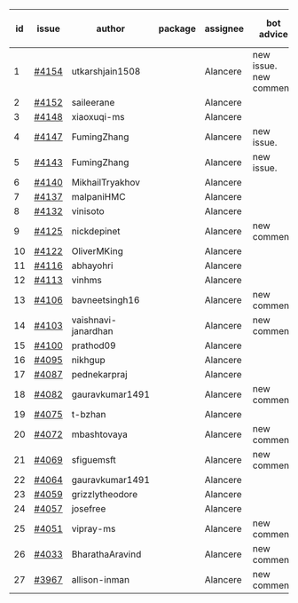 | id | issue | author | package | assignee | bot advice | created date of issue | target release date | date from target |
| ------ | ------ | ------ | ------ | ------ | ------ | ------ | ------ | :-----: |
| 1 | [#4154](https://github.com/Azure/sdk-release-request/issues/4154) | utkarshjain1508 |  | Alancere | new issue. new comment. | 05-11 | 05-26 |  |
| 2 | [#4152](https://github.com/Azure/sdk-release-request/issues/4152) | saileerane |  | Alancere |  | 05-10 | 05-26 |  |
| 3 | [#4148](https://github.com/Azure/sdk-release-request/issues/4148) | xiaoxuqi-ms |  | Alancere |  | 05-09 | 05-26 |  |
| 4 | [#4147](https://github.com/Azure/sdk-release-request/issues/4147) | FumingZhang |  | Alancere | new issue. | 05-08 | 05-26 |  |
| 5 | [#4143](https://github.com/Azure/sdk-release-request/issues/4143) | FumingZhang |  | Alancere | new issue. | 05-08 | 05-26 |  |
| 6 | [#4140](https://github.com/Azure/sdk-release-request/issues/4140) | MikhailTryakhov |  | Alancere |  | 05-07 | 05-26 |  |
| 7 | [#4137](https://github.com/Azure/sdk-release-request/issues/4137) | malpaniHMC |  | Alancere |  | 05-05 | 05-26 |  |
| 8 | [#4132](https://github.com/Azure/sdk-release-request/issues/4132) | vinisoto |  | Alancere |  | 05-05 | 05-26 |  |
| 9 | [#4125](https://github.com/Azure/sdk-release-request/issues/4125) | nickdepinet |  | Alancere | new comment. | 05-04 | 05-26 |  |
| 10 | [#4122](https://github.com/Azure/sdk-release-request/issues/4122) | OliverMKing |  | Alancere |  | 05-01 | 05-26 |  |
| 11 | [#4116](https://github.com/Azure/sdk-release-request/issues/4116) | abhayohri |  | Alancere |  | 05-01 | 05-26 |  |
| 12 | [#4113](https://github.com/Azure/sdk-release-request/issues/4113) | vinhms |  | Alancere |  | 04-28 | 05-26 |  |
| 13 | [#4106](https://github.com/Azure/sdk-release-request/issues/4106) | bavneetsingh16 |  | Alancere | new comment. | 04-28 | 05-26 |  |
| 14 | [#4103](https://github.com/Azure/sdk-release-request/issues/4103) | vaishnavi-janardhan |  | Alancere | new comment. | 04-27 | 05-26 |  |
| 15 | [#4100](https://github.com/Azure/sdk-release-request/issues/4100) | prathod09 |  | Alancere |  | 04-26 | 05-26 |  |
| 16 | [#4095](https://github.com/Azure/sdk-release-request/issues/4095) | nikhgup |  | Alancere |  | 04-26 | 05-26 |  |
| 17 | [#4087](https://github.com/Azure/sdk-release-request/issues/4087) | pednekarpraj |  | Alancere |  | 04-25 | 05-26 |  |
| 18 | [#4082](https://github.com/Azure/sdk-release-request/issues/4082) | gauravkumar1491 |  | Alancere | new comment. | 04-24 | 05-26 |  |
| 19 | [#4075](https://github.com/Azure/sdk-release-request/issues/4075) | t-bzhan |  | Alancere |  | 04-23 | 05-26 |  |
| 20 | [#4072](https://github.com/Azure/sdk-release-request/issues/4072) | mbashtovaya |  | Alancere | new comment. | 04-21 | 05-26 |  |
| 21 | [#4069](https://github.com/Azure/sdk-release-request/issues/4069) | sfiguemsft |  | Alancere | new comment. | 04-20 | 05-26 |  |
| 22 | [#4064](https://github.com/Azure/sdk-release-request/issues/4064) | gauravkumar1491 |  | Alancere |  | 04-18 | 05-26 |  |
| 23 | [#4059](https://github.com/Azure/sdk-release-request/issues/4059) | grizzlytheodore |  | Alancere |  | 04-18 | 05-26 |  |
| 24 | [#4057](https://github.com/Azure/sdk-release-request/issues/4057) | josefree |  | Alancere |  | 04-18 | 05-26 |  |
| 25 | [#4051](https://github.com/Azure/sdk-release-request/issues/4051) | vipray-ms |  | Alancere | new comment. | 04-17 | 05-26 |  |
| 26 | [#4033](https://github.com/Azure/sdk-release-request/issues/4033) | BharathaAravind |  | Alancere | new comment. | 04-12 | 04-28 |  |
| 27 | [#3967](https://github.com/Azure/sdk-release-request/issues/3967) | allison-inman |  | Alancere | new comment. | 03-22 | 04-28 |  |
